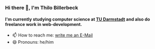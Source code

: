 ### Hi there 👋, I'm Thilo Billerbeck
#### I'm currently studying computer science at [TU Darmstadt](https://www.tu-darmstadt.de/) and also do freelance work in web-development.

- 📫 How to reach me: [write me an E-Mail](mailto:thilo.billerbeck@officerent.de) 
- 😄 Pronouns: he/him 
